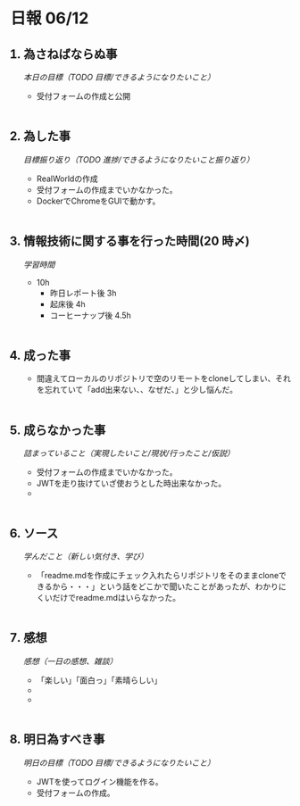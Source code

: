# 日報 06/12

<ol>

## <li>為さねばならぬ事</li>

_本日の目標（TODO 目標/できるようになりたいこと）_

- 受付フォームの作成と公開

<br>

## <li>為した事</li>

_目標振り返り（TODO 進捗/できるようになりたいこと振り返り）_

- RealWorldの作成
- 受付フォームの作成までいかなかった。
- DockerでChromeをGUIで動かす。

<br>

## <li>情報技術に関する事を行った時間(20 時〆)</li>

_学習時間_

- 10h
  - 昨日レポート後 3h
  - 起床後 4h
  - コーヒーナップ後 4.5h

<br>

## <li>成った事</li>

- 間違えてローカルのリポジトリで空のリモートをcloneしてしまい、それを忘れていて「add出来ない、、なぜだ、」と少し悩んだ。

<br>

## <li>成らなかった事</li>

_詰まっていること（実現したいこと/現状/行ったこと/仮説）_

- 受付フォームの作成までいかなかった。
- JWTを走り抜けていざ使おうとした時出来なかった。
- 

<br>

## <li>ソース</li>

_学んだこと（新しい気付き、学び）_

- 「readme.mdを作成にチェック入れたらリポジトリをそのままcloneできるから・・・」という話をどこかで聞いたことがあったが、わかりにくいだけでreadme.mdはいらなかった。

<br>

## <li>感想</li>

_感想（一日の感想、雑談）_

- 「楽しい」「面白っ」「素晴らしい」
- 
- 

<br>

## <li>明日為すべき事</li>

_明日の目標（TODO 目標/できるようになりたいこと）_

- JWTを使ってログイン機能を作る。
- 受付フォームの作成。

<!-- end -->

<br>

</ol>
